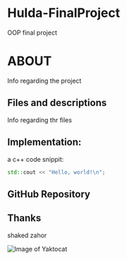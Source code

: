 # Hulda-FinalProject
OOP final project
# ABOUT

Info regarding the project

## Files and descriptions

Info regarding thr files

## Implementation:

a c++ code snippit:

```c++
std::cout << "Hello, world!\n";
```

## GitHub Repository

## Thanks

shaked zahor


![Image of Yaktocat](https://octodex.github.com/images/yaktocat.png)
